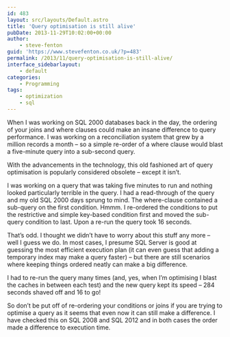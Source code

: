 ```yaml
---
id: 483
layout: src/layouts/Default.astro
title: 'Query optimisation is still alive'
pubDate: 2013-11-29T10:02:00+00:00
author:
    - steve-fenton
guid: 'https://www.stevefenton.co.uk/?p=483'
permalink: /2013/11/query-optimisation-is-still-alive/
interface_sidebarlayout:
    - default
categories:
    - Programming
tags:
    - optimization
    - sql
---
```


When I was working on SQL 2000 databases back in the day, the ordering of your joins and where clauses could make an insane difference to query performance. I was working on a reconciliation system that grew by a million records a month – so a simple re-order of a where clause would blast a five-minute query into a sub-second query.

With the advancements in the technology, this old fashioned art of query optimisation is popularly considered obsolete – except it isn’t.

I was working on a query that was taking five minutes to run and nothing looked particularly terrible in the query. I had a read-through of the query and my old SQL 2000 days sprung to mind. The where-clause contained a sub-query on the first condition. Hmmm. I re-ordered the conditions to put the restrictive and simple key-based condition first and moved the sub-query condition to last. Upon a re-run the query took 16 seconds.

That’s odd. I thought we didn’t have to worry about this stuff any more – well I guess we do. In most cases, I presume SQL Server is good at guessing the most efficient execution plan (it can even guess that adding a temporary index may make a query faster) – but there are still scenarios where keeping things ordered neatly can make a big difference.

I had to re-run the query many times (and, yes, when I’m optimising I blast the caches in between each test) and the new query kept its speed – 284 seconds shaved off and 16 to go!

So don’t be put off of re-ordering your conditions or joins if you are trying to optimise a query as it seems that even now it can still make a difference. I have checked this on SQL 2008 and SQL 2012 and in both cases the order made a difference to execution time.